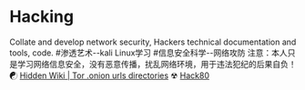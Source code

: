 # Hacking
Collate and develop network security, Hackers technical documentation and tools, code.
#渗透艺术--kali Linux学习
#信息安全科学--网络攻防
注意：本人只是学习网络信息安全，没有恶意传播，扰乱网络环境，用于违法犯纪的后果自负！
&#9775;
[Hidden Wiki | Tor .onion urls directories](http://www.thehiddenwiki.org/)
&#9762;
[Hack80](http://www.hack80.com/)

